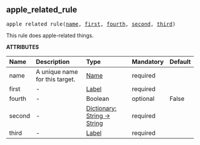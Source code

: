 <!-- Generated with Stardoc: http://skydoc.bazel.build -->

<a name="#apple_related_rule"></a>

## apple_related_rule

<pre>
apple_related_rule(<a href="#apple_related_rule-name">name</a>, <a href="#apple_related_rule-first">first</a>, <a href="#apple_related_rule-fourth">fourth</a>, <a href="#apple_related_rule-second">second</a>, <a href="#apple_related_rule-third">third</a>)
</pre>

This rule does apple-related things.

**ATTRIBUTES**


| Name  | Description | Type | Mandatory | Default |
| :------------- | :------------- | :------------- | :------------- | :------------- |
| <a name="apple_related_rule-name"></a>name |  A unique name for this target.   | <a href="https://bazel.build/docs/build-ref.html#name">Name</a> | required |  |
| <a name="apple_related_rule-first"></a>first |  -   | <a href="https://bazel.build/docs/build-ref.html#labels">Label</a> | required |  |
| <a name="apple_related_rule-fourth"></a>fourth |  -   | Boolean | optional | False |
| <a name="apple_related_rule-second"></a>second |  -   | <a href="https://bazel.build/docs/skylark/lib/dict.html">Dictionary: String -> String</a> | required |  |
| <a name="apple_related_rule-third"></a>third |  -   | <a href="https://bazel.build/docs/build-ref.html#labels">Label</a> | required |  |


